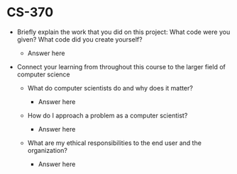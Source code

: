 # CS-370
- Briefly explain the work that you did on this project: What code were you given? What code did you create yourself?
    
    - Answer here
      
- Connect your learning from throughout this course to the larger field of computer science
    
    - What do computer scientists do and why does it matter?
        
        - Answer here
    
    -  How do I approach a problem as a computer scientist?
        
        - Answer here
    
    - What are my ethical responsibilities to the end user and the organization?
        
        - Answer here
